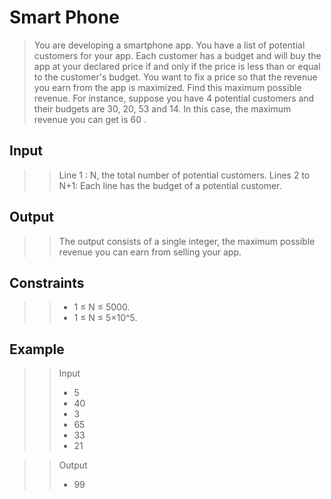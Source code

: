 # Smart Phone

>You are developing a smartphone app. You have a list of potential customers for your app. Each customer has a budget and will buy the app at your declared price if and only if the price is less than or equal to the customer's budget. You want to fix a price so that the revenue you earn from the app is maximized. Find this maximum possible revenue. For instance, suppose you have 4 potential customers and their budgets are 30, 20, 53 and 14. In this case, the maximum revenue you can get is 60 .

## Input
>>Line 1 : N, the total number of potential customers.
>>Lines 2 to N+1: Each line has the budget of a potential customer.

## Output
>>The output consists of a single integer, the maximum possible revenue you can earn from selling your app.

## Constraints
>> * 1 ≤ N ≤ 5000.
>> * 1 ≤ N ≤ 5×10^5.

## Example
>> Input
>> * 5
>> * 40
>> * 3
>> * 65
>> * 33
>> * 21

>> Output
>> * 99